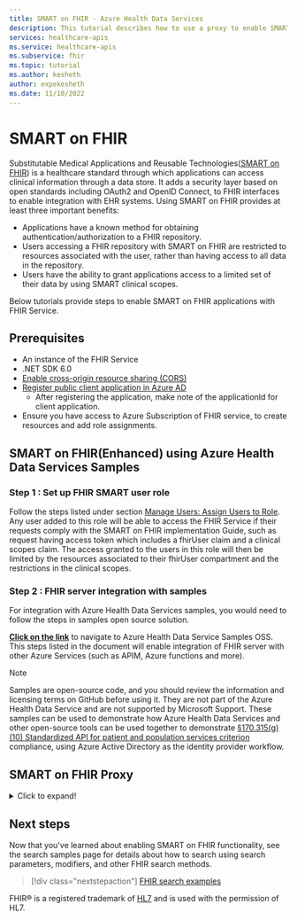 ```yaml
---
title: SMART on FHIR - Azure Health Data Services
description: This tutorial describes how to use a proxy to enable SMART on FHIR applications with the FHIR service.
services: healthcare-apis
ms.service: healthcare-apis
ms.subservice: fhir
ms.topic: tutorial
ms.author: kesheth
author: expekesheth
ms.date: 11/10/2022
---
```


# SMART on FHIR

Substitutable Medical Applications and Reusable Technologies([SMART on FHIR](https://docs.smarthealthit.org/)) is a healthcare standard through which applications can access clinical information through a data store. It adds a security layer based on open standards including OAuth2 and OpenID Connect, to FHIR interfaces to enable integration with EHR systems. Using SMART on FHIR provides at least three important benefits:
- Applications have a known method for obtaining authentication/authorization to a FHIR repository.
- Users accessing a FHIR repository with SMART on FHIR are restricted to resources associated with the user, rather than having access to all data in the repository.
- Users have the ability to grant applications access to a limited set of their data by using SMART clinical scopes.

Below tutorials provide steps to enable SMART on FHIR applications with FHIR Service.

## Prerequisites

- An instance of the FHIR Service
- .NET SDK 6.0
- [Enable cross-origin resource sharing (CORS)](configure-cross-origin-resource-sharing.md)
- [Register public client application in Azure AD](https://learn.microsoft.com/azure/healthcare-apis/azure-api-for-fhir/register-public-azure-ad-client-app)
     - After registering the application, make note of the applicationId for client application.
- Ensure you have access to Azure Subscription of FHIR service, to create resources and add role assignments.
     
## SMART on FHIR(Enhanced) using Azure Health Data Services Samples

### Step 1 : Set up FHIR SMART user role 
Follow the steps listed under section [Manage Users: Assign Users to Role](https://learn.microsoft.com/azure/active-directory/fundamentals/active-directory-users-assign-role-azure-portal). Any user added to this role will be able to access the FHIR Service if their requests comply with the SMART on FHIR implementation Guide, such as request having access token which includes a fhirUser claim and a clinical scopes claim.  The access granted to the users in this role will then be limited by the resources associated to their fhirUser compartment and the restrictions in the clinical scopes.

### Step 2 : FHIR server integration with samples
For integration with Azure Health Data Services samples, you would need to follow the steps in samples open source solution. 

**[Click on the link](https://aka.ms/azure-health-data-services-smart-on-fhir-sample)** to navigate to Azure Health Data Service Samples OSS. This steps listed in the document will enable integration of FHIR server with other Azure Services (such as APIM, Azure functions and more).

> [!NOTE]
> Samples are open-source code, and you should review the information and licensing terms on GitHub before using it. They are not part of the Azure Health Data Service and are not supported by Microsoft Support. These samples can be used to demonstrate how Azure Health Data Services and other open-source tools can be used together to demonstrate [§170.315(g)(10) Standardized API for patient and population services criterion](https://www.healthit.gov/test-method/standardized-api-patient-and-population-services#ccg) compliance, using Azure Active Directory as the identity provider workflow.  

## SMART on FHIR Proxy
<details>
                <summary> Click to expand! </summary>

> [!NOTE]
> This is another option to using "SMART on FHIR(Enhanced) using AHDS Samples" mentioned above. We suggest you to adopt SMART on FHIR(Enhanced). SMART on FHIR Proxy option is legacy option.
> SMART on FHIR(Enhanced) version provides added capabilities than SMART on FHIR proxy. SMART on FHIR(Enhanced) capability can be considered to meet requirements with [SMART on FHIR Implementation Guide (v 1.0.0)](https://hl7.org/fhir/smart-app-launch/1.0.0/) and [§170.315(g)(10) Standardized API for patient and population services criterion](https://www.healthit.gov/test-method/standardized-api-patient-and-population-services#ccg).

### Step 1 : Set admin consent for your client application

To use SMART on FHIR proxy, you must first authenticate and authorize the app. The first time you use SMART on FHIR, you also must get administrative consent to let the app access your FHIR resources.

If you don't have an ownership role in the app, contact the app owner and ask them to grant admin consent for you in the app. 

If you do have administrative privileges, complete the following steps to grant admin consent to yourself directly. (You also can grant admin consent to yourself later when you're prompted in the app.) You can complete the same steps to add other users as owners, so they can view and edit this app registration.

To add yourself or another user as owner of an app:

1. In the Azure portal, go to Azure Active Directory.
2. In the left menu, select **App Registration**.
3. Search for the app registration you created, and then select it.
4. In the left menu, under **Manage**, select **Owners**.
5. Select **Add owners**, and then add yourself or the user you want to have admin consent.
6. Select **Save**
   
### Step 2:  Enable the SMART on FHIR proxy


SMART on FHIR requires that `Audience` has an identifier URI equal to the URI of the FHIR service. The standard configuration of the FHIR service uses an `Audience` value of `https://fhir.azurehealthcareapis.com`. However, you can also set a value matching the specific URL of your FHIR service (for example `https://MYFHIRAPI.fhir.azurehealthcareapis.com`). This is required when working with the SMART on FHIR proxy.

To enable the SMART on FHIR proxy in the **Authentication** settings for your FHIR instance, select the **SMART on FHIR proxy** check box.

The SMART on FHIR proxy acts as an intermediary between the SMART on FHIR app and Azure AD. The authentication reply (the authentication code) must go to the SMART on FHIR proxy instead of the app itself. The proxy then forwards the reply to the app. 

Because of this two-step relay of the authentication code, you need to set the reply URL (callback) for your Azure AD client application to a URL that is a combination of the reply URL for the SMART on FHIR proxy and the reply URL for the SMART on FHIR app. The combined reply URL takes this form:

```http
https://MYFHIRAPI.azurehealthcareapis.com/AadSmartOnFhirProxy/callback/aHR0cHM6Ly9sb2NhbGhvc3Q6NTAwMS9zYW1wbGVhcHAvaW5kZXguaHRtbA
```

In that reply, `aHR0cHM6Ly9sb2NhbGhvc3Q6NTAwMS9zYW1wbGVhcHAvaW5kZXguaHRtbA` is a URL-safe, base64-encoded version of the reply URL for the SMART on FHIR app. For the SMART on FHIR app launcher, when the app is running locally, the reply URL is `https://localhost:5001/sampleapp/index.html`. 

You can generate the combined reply URL by using a script like this:

```PowerShell
$replyUrl = "https://localhost:5001/sampleapp/index.html"
$fhirServerUrl = "https://MYFHIRAPI.fhir.azurewebsites.net"
$bytes = [System.Text.Encoding]::UTF8.GetBytes($ReplyUrl)
$encodedText = [Convert]::ToBase64String($bytes)
$encodedText = $encodedText.TrimEnd('=');
$encodedText = $encodedText.Replace('/','_');
$encodedText = $encodedText.Replace('+','-');

$newReplyUrl = $FhirServerUrl.TrimEnd('/') + "/AadSmartOnFhirProxy/callback/" + $encodedText
```

Add the reply URL to the public client application that you created earlier for Azure AD

<!---![Reply URL configured for the public client](media/tutorial-smart-on-fhir/configure-reply-url.png)--->


### Step 3 :  Get a test patient

To test the FHIR service and the SMART on FHIR proxy, you'll need to have at least one patient in the database. If you've not interacted with the API yet, and you don't have data in the database, see [Access the FHIR service using Postman](./../fhir/use-postman.md) to load a patient. Make a note of the ID of a specific patient.

### Step 4 :  Download the SMART on FHIR app launcher

The open-source [FHIR Server for Azure repository](https://github.com/Microsoft/fhir-server) includes a simple SMART on FHIR app launcher and a sample SMART on FHIR app. In this tutorial, use this SMART on FHIR launcher locally to test the setup.

You can clone the GitHub repository and go to the application by using these commands:

```PowerShell
git clone https://github.com/Microsoft/fhir-server
cd fhir-server/samples/apps/SmartLauncher
```

The application needs a few configuration settings, which you can set in `appsettings.json`:

```json
{
    "FhirServerUrl": "https://MYFHIRAPI.fhir.azurehealthcareapis.com",
    "ClientId": "APP-ID",
    "DefaultSmartAppUrl": "/sampleapp/launch.html"
}
```

We recommend that you use the `dotnet user-secrets` feature:

```PowerShell
dotnet user-secrets set FhirServerUrl https://MYFHIRAPI.fhir.azurehealthcareapis.com
dotnet user-secrets set ClientId <APP-ID>
```

Use this command to run the application:

```PowerShell
dotnet run
```

### Step 5 : Test the SMART on FHIR proxy

After you start the SMART on FHIR app launcher, you can point your browser to `https://localhost:5001`, where you should see the following screen:

![Screenshot showing SMART on FHIR app launcher.](media/smart-on-fhir/smart-on-fhir-app-launcher.png)

When you enter **Patient**, **Encounter**, or **Practitioner** information, you'll notice that the **Launch context** is updated. When you're using the FHIR service, the launch context is simply a JSON document that contains information about patient, practitioner, and more. This launch context is base64 encoded and passed to the SMART on FHIR app as the `launch` query parameter. According to the SMART on FHIR specification, this variable is opaque to the SMART on FHIR app and passed on to the identity provider. 

The SMART on FHIR proxy uses this information to populate fields in the token response. The SMART on FHIR app *can* use these fields to control which patient it requests data for and how it renders the application on the screen. The SMART on FHIR proxy supports the following fields:

* `patient`
* `encounter`
* `practitioner`
* `need_patient_banner`
* `smart_style_url`

These fields are meant to provide guidance to the app, but they don't convey any security information. A SMART on FHIR application can ignore them.

Notice that the SMART on FHIR app launcher updates the **Launch URL** information at the bottom of the page. Select **Launch** to start the sample app, and you should see something like this sample:

![Screenshot showing SMART on FHIR app.](media/smart-on-fhir/smart-on-fhir-app.png)

Inspect the token response to see how the launch context fields are passed on to the app.
     </details>
     
## Next steps

Now that you've learned about enabling SMART on FHIR functionality, see the search samples page for details about how to search using search parameters, modifiers, and other FHIR search methods.

>[!div class="nextstepaction"]
>[FHIR search examples](search-samples.md)
     
FHIR&#174; is a registered trademark of [HL7](https://hl7.org/fhir/) and is used with the permission of HL7.

